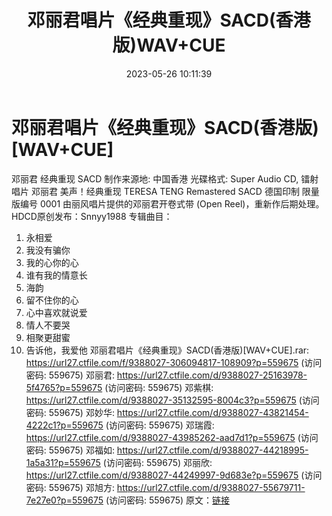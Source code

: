 ﻿---
title: 邓丽君唱片《经典重现》SACD(香港版)WAV+CUE
date: 2023-05-26 10:11:39
categories: WAV车载音乐、镜像
tags: 华语中文
---
# 邓丽君唱片《经典重现》SACD(香港版)[WAV+CUE]

邓丽君 经典重现 SACD
制作来源地:
中国香港
光碟格式:
Super Audio CD, 镭射唱片
邓丽君 美声！经典重现
TERESA TENG Remastered SACD
德国印制 限量版编号 0001
由丽风唱片提供的邓丽君开卷式带 (Open Reel)，重新作后期处理。
HDCD原创发布：Snnyy1988
专辑曲目：
01. 永相爱
02. 我没有骗你
03. 我的心你的心
04. 谁有我的情意长
05. 海韵
06. 留不住你的心
07. 心中喜欢就说爱
08. 情人不要哭
09. 相聚更甜蜜
10. 告诉他，我爱他
邓丽君唱片《经典重现》SACD(香港版)[WAV+CUE].rar: https://url27.ctfile.com/f/9388027-306094817-108909?p=559675
(访问密码: 559675)
邓丽君: https://url27.ctfile.com/d/9388027-25163978-5f4765?p=559675
(访问密码: 559675)
邓紫棋: https://url27.ctfile.com/d/9388027-35132595-8004c3?p=559675
(访问密码: 559675)
邓妙华: https://url27.ctfile.com/d/9388027-43821454-4222c1?p=559675
(访问密码: 559675)
邓瑞霞: https://url27.ctfile.com/d/9388027-43985262-aad7d1?p=559675
(访问密码: 559675)
邓福如: https://url27.ctfile.com/d/9388027-44218995-1a5a31?p=559675
(访问密码: 559675)
邓丽欣: https://url27.ctfile.com/d/9388027-44249997-9d683e?p=559675
(访问密码: 559675)
邓旭方: https://url27.ctfile.com/d/9388027-55679711-7e27e0?p=559675
(访问密码: 559675)
原文：[链接](https://blog.sina.com.cn/s/blog_1647c7e760103121x.html)
